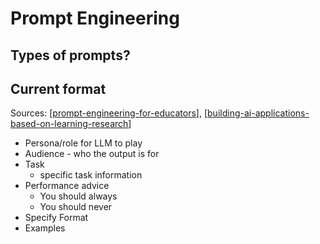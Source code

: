 <!--
 Copyright (C) 2023 David Jones
 
 This file is part of memex.
 
 memex is free software: you can redistribute it and/or modify
 it under the terms of the GNU General Public License as published by
 the Free Software Foundation, either version 3 of the License, or
 (at your option) any later version.
 
 memex is distributed in the hope that it will be useful,
 but WITHOUT ANY WARRANTY; without even the implied warranty of
 MERCHANTABILITY or FITNESS FOR A PARTICULAR PURPOSE.  See the
 GNU General Public License for more details.
 
 You should have received a copy of the GNU General Public License
 along with memex.  If not, see <http://www.gnu.org/licenses/>.
-->

# Prompt Engineering 



## Types of prompts?


## Current format

Sources: [[prompt-engineering-for-educators]], [[building-ai-applications-based-on-learning-research]]

- Persona/role for LLM to play 
- Audience - who the output is for
- Task 
  - specific task information
- Performance advice 
  - You should always 
  - You should never
- Specify Format
- Examples




[//begin]: # "Autogenerated link references for markdown compatibility"
[prompt-engineering-for-educators]: prompt-engineering-for-educators "prompt-engineering-for-educators"
[building-ai-applications-based-on-learning-research]: building-ai-applications-based-on-learning-research "Building AI applications based on learning research"
[//end]: # "Autogenerated link references"